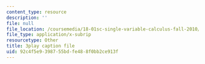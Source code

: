 ```yaml
---
content_type: resource
description: ''
file: null
file_location: /coursemedia/18-01sc-single-variable-calculus-fall-2010/92c4f5e9398755bdfe488f0bb2ce913f_-MI0b4h3rS0.srt
file_type: application/x-subrip
resourcetype: Other
title: 3play caption file
uid: 92c4f5e9-3987-55bd-fe48-8f0bb2ce913f
---
```

